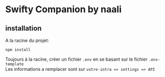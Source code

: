 # Swifty Companion by naali

## installation

A la racine du projet:
```
npm install
```

Toujours à la racine, créer un fichier `.env` en se basant sur le fichier `.env-template`  
Les informations a remplacer sont sur `votre-intra => settings => API`

